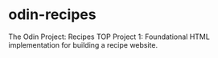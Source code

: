 # odin-recipes
The Odin Project: Recipes
TOP Project 1: Foundational HTML implementation for building a recipe website. 